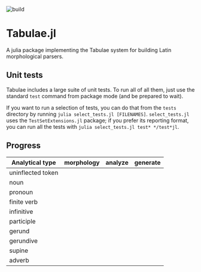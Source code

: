![build](https://github.com/neelsmith/Tabulae.jl/actions/workflows/Documentation.yml/badge.svg)


# Tabulae.jl

A julia package implementing the Tabulae system for building Latin morphological parsers.

## Unit tests

Tabulae includes a large suite of unit tests.  To run all of all them, just use the standard `test` command from package mode (and be prepared to wait).

If you want to run a selection of tests, you can do that from the `tests` directory by running `julia select_tests.jl [FILENAMES]`.   `select_tests.jl` uses the `TestSetExtensions.jl` package; if you prefer its reporting format, you can run all the tests with  `julia select_tests.jl test* */test*jl`.




## Progress


| Analytical type	| morphology | analyze | generate |
| --- | --- | --- | --- |
| uninflected token | |||
| noun | |||
| pronoun | |||
| finite verb | |||
| infinitive | |||
| participle | |||
| gerund | |||
| gerundive | |||
| supine | |||
| adverb | |||




